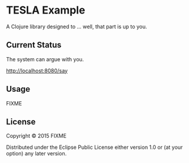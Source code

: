 # TESLA Example

A Clojure library designed to ... well, that part is up to you.

## Current Status

The system can argue with you.

[http://localhost:8080/say](http://localhost:8080/say)

## Usage

FIXME

## License

Copyright © 2015 FIXME

Distributed under the Eclipse Public License either version 1.0 or (at
your option) any later version.
